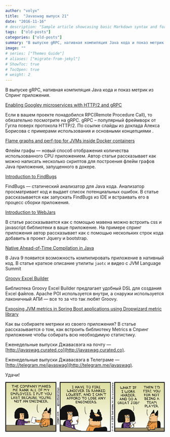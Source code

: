 ```yaml
---
author: "volyx"
title:  "Javaswag выпуск 21"
date: "2016-11-16"
# description: "Sample article showcasing basic Markdown syntax and formatting for HTML elements."
tags:  ["old-posts"]
categories: ["old-posts"]
summary: "В выпуске gRPC, нативная компиляция Java кода и показ метрик из Спринг приложения."
image: ""
# series: ["Themes Guide"]
# aliases: ["migrate-from-jekyl"]
# ShowToc: true
# TocOpen: true
# weight: 2
---
```

В выпуске gRPC, нативная компиляция Java кода и показ метрик из Спринг приложения.

[Enabling Googley microservices with HTTP/2 and gRPC](http://www.slideshare.net/borisovalex/enabling-googley-microservices-with-http2-and-grpc)

Если в вашем проекте понадобился RPC(Remote Procedure Call), то обязательно посмотрите на gRPC. gRPC – популярный фреймворк от Гугла поверх протокола HTTP/2. По ссылке слайды из доклада Алекса Борисова с примерами использования и основными концепциями . 


[Flame graphs and perf-top for JVMs inside Docker containers](http://batey.info/docker-jvm-flamegraphs.html)

Флейм графы — новый способ отображения количества использованного CPU приложением. Автор статьи рассказывает как можно написать несколько скриптов для построения флейм графов Java приложения, запущенного в докере.

[Introduction to FindBugs](http://www.baeldung.com/intro-to-findbugs)

FindBugs — статический анализатор для Java кода. Анализатор просматривает код и выдает список потенциальных ошибок. В статье рассказывается как запускать FindBugs из IDE и встраивать его в процесс сборки приложения.


[Introduction to WebJars](http://www.baeldung.com/maven-webjars)

В статье рассказывается  как с помощью мавена можно встроить css и javascript библиотеки в ваше приложение. На примере спринг приложения автор рассказывает как с помощью нескольких строк кода добавить в проект Jquery и bootstrap.


[Native Ahead-of-Time Compilation in Java](https://www.voxxed.com/blog/2016/10/native-ahead-time-compilation-java/)

В Java 9 появится возможность компилировать приложение в нативный код. В статье краткое описание утилиты `jaotc` и видео c JVM Language Summit


[Groovy Excel Builder](http://jameskleeh.com/groovy-excel-builder)

Библиотека Groovy Excel Builder предлагает удобный DSL для создания Excel файлов. Apache POI используется внутри, а снаружи используется лаконичный АПИ — все то за что так любят Groovy.


[Exposing JVM metrics in Spring Boot applications using Dropwizard metric library](http://www.heapwhisperer.com/2015/07/exposing-jvm-metrics-in-spring-boot.html)

Как вы собираете метрики из своего приложения? В статье рассказывается о том, как встроить библиотеку Metrics в Спринг приложение чтобы собирать всю необходимую статистику.

Еженедельные выпуски Джавасвэга на почту — [http://javaswag.curated.co](http://javaswag.curated.co).

Еженедельные выпуски Джавасвэга в Телеграме — [http://telegram.me/javaswag](http://telegram.me/javaswag).

Удачи!

![dilbert21](/images/dilbert21.jpeg)